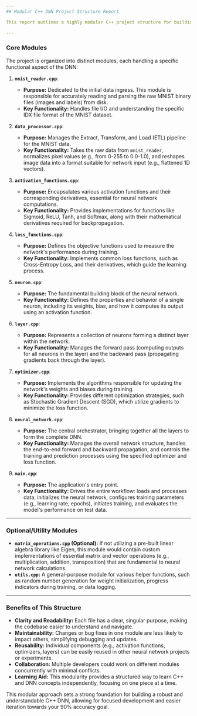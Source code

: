 ```yaml
---
## Modular C++ DNN Project Structure Report

This report outlines a highly modular C++ project structure for building a Deep Neural Network (DNN), specifically targeting MNIST character recognition with a goal of 90% accuracy. This design emphasizes separation of concerns, reusability, and maintainability, which are crucial for a complex application and an excellent learning approach for C++.

---
```

### Core Modules

The project is organized into distinct modules, each handling a specific functional aspect of the DNN:

1.  **`mnist_reader.cpp`**:
    * **Purpose:** Dedicated to the initial data ingress. This module is responsible for accurately reading and parsing the raw MNIST binary files (images and labels) from disk.
    * **Key Functionality:** Handles file I/O and understanding the specific IDX file format of the MNIST dataset.

2.  **`data_processor.cpp`**:
    * **Purpose:** Manages the Extract, Transform, and Load (ETL) pipeline for the MNIST data.
    * **Key Functionality:** Takes the raw data from `mnist_reader`, normalizes pixel values (e.g., from 0-255 to 0.0-1.0), and reshapes image data into a format suitable for network input (e.g., flattened 1D vectors).

3.  **`activation_functions.cpp`**:
    * **Purpose:** Encapsulates various activation functions and their corresponding derivatives, essential for neural network computations.
    * **Key Functionality:** Provides implementations for functions like Sigmoid, ReLU, Tanh, and Softmax, along with their mathematical derivatives required for backpropagation.

4.  **`loss_functions.cpp`**:
    * **Purpose:** Defines the objective functions used to measure the network's performance during training.
    * **Key Functionality:** Implements common loss functions, such as Cross-Entropy Loss, and their derivatives, which guide the learning process.

5.  **`neuron.cpp`**:
    * **Purpose:** The fundamental building block of the neural network.
    * **Key Functionality:** Defines the properties and behavior of a single neuron, including its weights, bias, and how it computes its output using an activation function.

6.  **`layer.cpp`**:
    * **Purpose:** Represents a collection of neurons forming a distinct layer within the network.
    * **Key Functionality:** Manages the forward pass (computing outputs for all neurons in the layer) and the backward pass (propagating gradients back through the layer).

7.  **`optimizer.cpp`**:
    * **Purpose:** Implements the algorithms responsible for updating the network's weights and biases during training.
    * **Key Functionality:** Provides different optimization strategies, such as Stochastic Gradient Descent (SGD), which utilize gradients to minimize the loss function.

8.  **`neural_network.cpp`**:
    * **Purpose:** The central orchestrator, bringing together all the layers to form the complete DNN.
    * **Key Functionality:** Manages the overall network structure, handles the end-to-end forward and backward propagation, and controls the training and prediction processes using the specified optimizer and loss function.

9.  **`main.cpp`**:
    * **Purpose:** The application's entry point.
    * **Key Functionality:** Drives the entire workflow: loads and processes data, initializes the neural network, configures training parameters (e.g., learning rate, epochs), initiates training, and evaluates the model's performance on test data.

---
### Optional/Utility Modules

* **`matrix_operations.cpp` (Optional):** If not utilizing a pre-built linear algebra library like Eigen, this module would contain custom implementations of essential matrix and vector operations (e.g., multiplication, addition, transposition) that are fundamental to neural network calculations.
* **`utils.cpp`:** A general-purpose module for various helper functions, such as random number generation for weight initialization, progress indicators during training, or data logging.

---
### Benefits of This Structure

* **Clarity and Readability:** Each file has a clear, singular purpose, making the codebase easier to understand and navigate.
* **Maintainability:** Changes or bug fixes in one module are less likely to impact others, simplifying debugging and updates.
* **Reusability:** Individual components (e.g., activation functions, optimizers, layers) can be easily reused in other neural network projects or experiments.
* **Collaboration:** Multiple developers could work on different modules concurrently with minimal conflicts.
* **Learning Aid:** This modularity provides a structured way to learn C++ and DNN concepts independently, focusing on one piece at a time.

This modular approach sets a strong foundation for building a robust and understandable C++ DNN, allowing for focused development and easier iteration towards your 90% accuracy goal.
